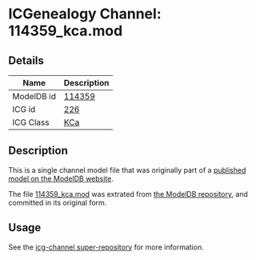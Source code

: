 # ICGenealogy Channel: 114359\_kca.mod

## Details

Name | Description
---- | -----------
ModelDB id | [114359](http://senselab.med.yale.edu/ModelDB/ShowModel.cshtml?model=114359)
ICG id | [226](http://icg.neurotheory.ox.ac.uk/channels/5/226)
ICG Class | [KCa](http://icg.neurotheory.ox.ac.uk/channels/5)

## Description

This is a single channel model file that was originally part of a [published model on the ModelDB website](http://senselab.med.yale.edu/mModelDB/ShowModel.cshtml?model=114359).

The file [114359\_kca.mod](114359_kca.mod) was extrated from [the ModelDB repository](http://senselab.med.yale.edu/ModelDB/ShowModel.cshtml?model=114359), and committed in its original form.

## Usage

See the [icg-channel super-repository](https://github.com/icgenealogy/icg-channels) for more information.